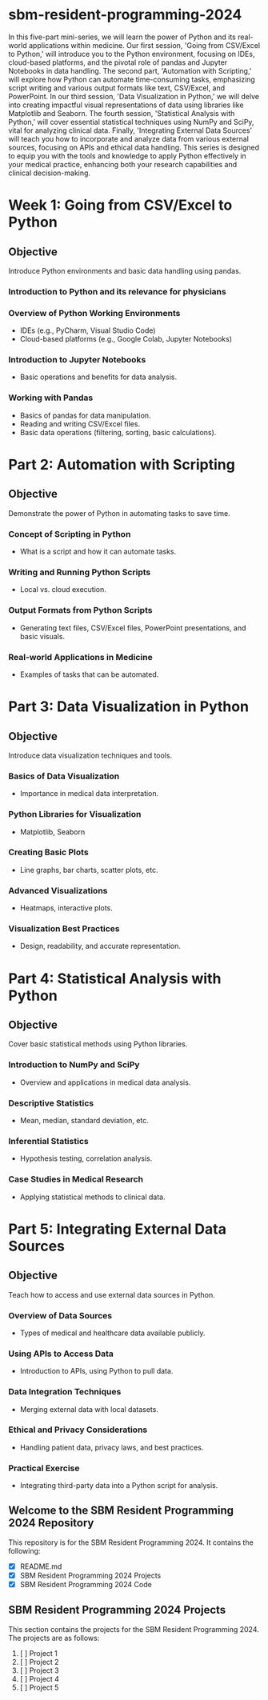 # sbm-resident-programming-2024

In this five-part mini-series, we will learn the power of Python and its real-world applications within medicine. Our first session, 'Going from CSV/Excel to Python,' will introduce you to the Python environment, focusing on IDEs, cloud-based platforms, and the pivotal role of pandas and Jupyter Notebooks in data handling. The second part, 'Automation with Scripting,' will explore how Python can automate time-consuming tasks, emphasizing script writing and various output formats like text, CSV/Excel, and PowerPoint. In our third session, 'Data Visualization in Python,' we will delve into creating impactful visual representations of data using libraries like Matplotlib and Seaborn. The fourth session, 'Statistical Analysis with Python,' will cover essential statistical techniques using NumPy and SciPy, vital for analyzing clinical data. Finally, 'Integrating External Data Sources' will teach you how to incorporate and analyze data from various external sources, focusing on APIs and ethical data handling. This series is designed to equip you with the tools and knowledge to apply Python effectively in your medical practice, enhancing both your research capabilities and clinical decision-making.

# Week 1: Going from CSV/Excel to Python

## Objective
Introduce Python environments and basic data handling using pandas.

### Introduction to Python and its relevance for physicians

### Overview of Python Working Environments
- IDEs (e.g., PyCharm, Visual Studio Code)
- Cloud-based platforms (e.g., Google Colab, Jupyter Notebooks)

### Introduction to Jupyter Notebooks
- Basic operations and benefits for data analysis.

### Working with Pandas
- Basics of pandas for data manipulation.
- Reading and writing CSV/Excel files.
- Basic data operations (filtering, sorting, basic calculations).

# Part 2: Automation with Scripting

## Objective
Demonstrate the power of Python in automating tasks to save time.

### Concept of Scripting in Python
- What is a script and how it can automate tasks.

### Writing and Running Python Scripts
- Local vs. cloud execution.

### Output Formats from Python Scripts
- Generating text files, CSV/Excel files, PowerPoint presentations, and basic visuals.

### Real-world Applications in Medicine
- Examples of tasks that can be automated.

# Part 3: Data Visualization in Python

## Objective
Introduce data visualization techniques and tools.

### Basics of Data Visualization
- Importance in medical data interpretation.

### Python Libraries for Visualization
- Matplotlib, Seaborn

### Creating Basic Plots
- Line graphs, bar charts, scatter plots, etc.

### Advanced Visualizations
- Heatmaps, interactive plots.

### Visualization Best Practices
- Design, readability, and accurate representation.

# Part 4: Statistical Analysis with Python

## Objective
Cover basic statistical methods using Python libraries.

### Introduction to NumPy and SciPy
- Overview and applications in medical data analysis.

### Descriptive Statistics
- Mean, median, standard deviation, etc.

### Inferential Statistics
- Hypothesis testing, correlation analysis.

### Case Studies in Medical Research
- Applying statistical methods to clinical data.

# Part 5: Integrating External Data Sources

## Objective
Teach how to access and use external data sources in Python.

### Overview of Data Sources
- Types of medical and healthcare data available publicly.

### Using APIs to Access Data
- Introduction to APIs, using Python to pull data.

### Data Integration Techniques
- Merging external data with local datasets.

### Ethical and Privacy Considerations
- Handling patient data, privacy laws, and best practices.

### Practical Exercise
- Integrating third-party data into a Python script for analysis.




## Welcome to the SBM Resident Programming 2024 Repository

This repository is for the SBM Resident Programming 2024. It contains the following:
- [x] README.md
- [x] SBM Resident Programming 2024 Projects
- [x] SBM Resident Programming 2024 Code

## SBM Resident Programming 2024 Projects

This section contains the projects for the SBM Resident Programming 2024. The projects are as follows:

1. [ ] Project 1
2. [ ] Project 2
3. [ ] Project 3
4. [ ] Project 4
5. [ ] Project 5